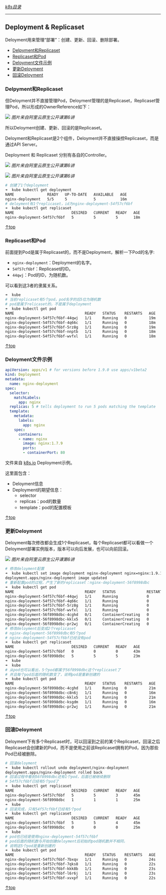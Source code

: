 [*k8s目录*](https://github.com/Shitaibin/notes/tree/master/kubernetes#%E7%9B%AE%E5%BD%95)

----

## Deployment & Replicaset

Deloyment用来管理“部署”：创建、更新、回滚、删除部署。

- [Delpyment和Replicaset](#Delpyment和Replicaset)
- [Replicaset和Pod](#Replicaset和Pod)
- [Deloyment文件示例](#Deloyment文件示例)
- [更新Deloyment](#更新Deloyment)
- [回滚Deloyment](#回滚Deloyment)

### Delpyment和Replicaset

但Deloyment并不直接管理Pod，Deloyment管理的是Replicaset，Replicaset管理Pod，所以形成的OwnerReference如下：

![](http://img.lessisbetter.site/k8s-deloyment-replicaset.png)
*图片来自阿里云原生公开课第6讲*

所以Deloyment创建、更新、回滚的是Replicaset。

Deloyment和Replicaset是2个组件，Deloyment并不直接操控Replicaset，而是通过API Server。

Deployment 和 Replicaset 分别有各自的Controller。

![](http://img.lessisbetter.site/k8s-deloyment-arch.png)
*图片来自阿里云原生公开课第6讲*

![](http://img.lessisbetter.site/k8s-replicaset-arch.png)
*图片来自阿里云原生公开课第6讲*

```sh
# 创建了1个deployment
➜  kube kubectl get deployment
NAME               READY   UP-TO-DATE   AVAILABLE   AGE
nginx-deployment   5/5     5            5           16m
# deloyment有1个replicaset，id为nginx-deployment-54f57cf6bf
➜  kube kubectl get replicaset
NAME                          DESIRED   CURRENT   READY   AGE
nginx-deployment-54f57cf6bf   5         5         5       18m
```
[↑top](#Deployment)

### Replicaset和Pod

前面提到Pod是属于Replicaset的，而不是Deployment，解析一下Pod的名字:

- `nginx-deployment`：Deployment的名字。
- `54f57cf6bf`：Replicaset的ID。
- `44qwj`：Pod的ID，为随机数。

可以看到这3者的隶属关系。

```sh
➜  kube
# 当前replicaset有5个pod，pod名字的后5位为随机数
# pod是属于relicaset的，不是属于deployment
➜  kube kubectl get pod
NAME                                READY   STATUS    RESTARTS   AGE
nginx-deployment-54f57cf6bf-44qwj   1/1     Running   0          19m
nginx-deployment-54f57cf6bf-4q66c   1/1     Running   0          18m
nginx-deployment-54f57cf6bf-5rz8g   1/1     Running   0          19m
nginx-deployment-54f57cf6bf-nnptb   1/1     Running   0          18m
nginx-deployment-54f57cf6bf-wvfxl   1/1     Running   0          18m
```
[↑top](#Deployment)

### Deloyment文件示例

```yaml
apiVersion: apps/v1 # for versions before 1.9.0 use apps/v1beta2
kind: Deployment
metadata:
  name: nginx-deployment
spec:
  selector:
    matchLabels:
      app: nginx
  replicas: 5 # tells deployment to run 5 pods matching the template
  template:
    metadata:
      labels:
        app: nginx
    spec:
      containers:
      - name: nginx
        image: nginx:1.7.9
        ports:
        - containerPort: 80
```
文件来自 [k8s.io](https://k8s.io/examples/application/deployment.yaml) Deployment示例。

这里面包含：
- Deloyment信息
- Deployment的期望信息：
    - selector
    - replicas：pod的数量
    - template：pod的配置模板

[↑top](#Deployment)

### 更新Deloyment

Deloyment每次修改都会生成1个Replicaset，每个Replicaset都可以看做一个Deloyment部署实例版本，版本可以向后发展，也可以向前回滚。

![](http://img.lessisbetter.site/k8s-deployment-update.png)
*图片来自阿里云原生公开课第6讲*

```sh
# 修改deloyment配置
➜  kube kubectl set image deployment nginx-deployment nginx=nginx:1.9.1
deployment.apps/nginx-deployment image updated
# 重新配置pod的过程，产生了新的replicaset：nginx-deployment-56f8998dbc
➜  kube kubectl get pod
NAME                                READY   STATUS              RESTARTS   AGE
nginx-deployment-54f57cf6bf-44qwj   1/1     Running             0          21m
nginx-deployment-54f57cf6bf-4q66c   1/1     Running             0          20m
nginx-deployment-54f57cf6bf-5rz8g   1/1     Running             0          21m
nginx-deployment-54f57cf6bf-wvfxl   1/1     Running             0          20m
nginx-deployment-56f8998dbc-4cghd   0/1     ContainerCreating   0          63s
nginx-deployment-56f8998dbc-kklx5   0/1     ContainerCreating   0          63s
nginx-deployment-56f8998dbc-pr2wj   0/1     ContainerCreating   0          63s
# 修改deloyment后变成2个replicaset
# nginx-deployment-56f8998dbc有5个pod
# nginx-deployment-54f57cf6bf已经没有pod
➜  kube kubectl get replicaset
NAME                          DESIRED   CURRENT   READY   AGE
nginx-deployment-54f57cf6bf   0         0         0       43m
nginx-deployment-56f8998dbc   5         5         5       23m
➜  kube
➜  kube
# 从pod也可以看出，5个pod都属于56f8998dbc这个replicaset了
# 并且每个pod后面的随机数变了，说明pod是重新创建的
➜  kube kubectl get pod
NAME                                READY   STATUS    RESTARTS   AGE
nginx-deployment-56f8998dbc-4cghd   1/1     Running   0          21m
nginx-deployment-56f8998dbc-c8n6j   1/1     Running   0          16m
nginx-deployment-56f8998dbc-kklx5   1/1     Running   0          21m
nginx-deployment-56f8998dbc-ksgdm   1/1     Running   0          16m
nginx-deployment-56f8998dbc-pr2wj   1/1     Running   0          21m
```

[↑top](#Deployment)

### 回滚Deloyment

Deloyment下有多个Replicaset时，可以回滚到之前的某个Replicaset，回滚之后Replicaset会创建新的Pod，而不是使用之前该Replicaset拥有的Pod，因为那些Pod已经被删除。

```sh
# 回滚deloyment
➜  kube kubectl rollout undo deployment/nginx-deployment
deployment.apps/nginx-deployment rolled back
# 回滚过程中看到56f8998dbc还有1个pod，后面已被继续删除
# 54f57cf6bf已经有5个pod了
➜  kube kubectl get replicaset
NAME                          DESIRED   CURRENT   READY   AGE
nginx-deployment-54f57cf6bf   5         5         3       45m
nginx-deployment-56f8998dbc   1         1         1       25m
➜  kube
# 回滚完成，只有54f57cf6bf已经有5个pod
➜  kube kubectl get replicaset
NAME                          DESIRED   CURRENT   READY   AGE
nginx-deployment-54f57cf6bf   5         5         4       45m
nginx-deployment-56f8998dbc   0         0         0       25m
➜  kube
# pod也已经是使用nginx-deployment-54f57cf6bf
# pod后面的随机数与开始创建deloyment后初始的pod随机数并不相同，
# 说明这5个pod是重新创建的
➜  kube kubectl get pod
NAME                                READY   STATUS    RESTARTS   AGE
nginx-deployment-54f57cf6bf-7bxqv   1/1     Running   0          24s
nginx-deployment-54f57cf6bf-7qks8   1/1     Running   0          22s
nginx-deployment-54f57cf6bf-kkk8b   1/1     Running   0          23s
nginx-deployment-54f57cf6bf-l6r6j   1/1     Running   0          23s
nginx-deployment-54f57cf6bf-xvxpf   1/1     Running   0          22s
```

[↑top](#Deployment)